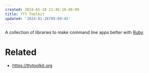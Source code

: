 ```yaml
---
created: 2024-01-18 21:46:10-08:00
title: TTY Toolkit
updated: '2024-01-26T09:09:45'
---
```


A collection of libraries to make command line apps better with [Ruby](Ruby.md).

# Related

* https://ttytoolkit.org